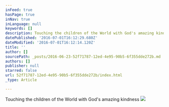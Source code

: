 ```yaml
---
inFeed: true
hasPage: true
inNav: true
inLanguage: null
keywords: []
description: Touching the children of the World with God's amazing kindness
datePublished: '2016-07-01T16:12:29.680Z'
dateModified: '2016-07-01T16:12:14.120Z'
title: ''
author: []
sourcePath: _posts/2016-06-23-52f71787-12ed-4e95-90b5-6f355dde272b.md
authors: []
publisher: null
starred: false
url: 52f71787-12ed-4e95-90b5-6f355dde272b/index.html
_type: Article

---
```

Touching the children of the World with God's amazing kindness
![](https://the-grid-user-content.s3-us-west-2.amazonaws.com/da9c3788-c9df-43a2-88dc-c866f46f9f53.jpg)